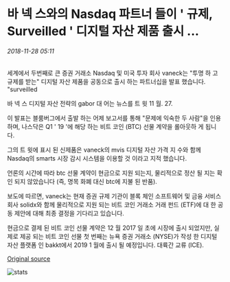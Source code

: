 # 바 넥 스와의 Nasdaq 파트너 들이 ' 규제, Surveilled ' 디지털 자산 제품 출시 ...

###### 2018-11-28 05:11

세계에서 두번째로 큰 증권 거래소 Nasdaq 및 미국 투자 회사 vaneck는 "투명 하 고 규제를 받는" 디지털 자산 제품을 공동으로 출시 하는 파트너십을 발표 했습니다. "surveilled

바 넥 스 디지털 자산 전략의 gabor 대 어는 뉴스를 트 윗 11 월. 27.

이 발표는 블룸버그에서 출발 하는 어제 보고서를 통해 "문제에 익숙한 두 사람"을 인용 하며, 나스닥은 Q1 ' 19 '에 해당 하는 비트 코인 (BTC) 선물 계약을 롤아웃하 게 됩니다.

그의 트 윗에 표시 된 신제품은 vaneck의 mvis 디지털 자산 가격 지 수와 함께 Nasdaq의 smarts 시장 감시 시스템을 이용할 것 이라고 지적 했습니다.

언론의 시간에 따라 btc 선물 계약이 현금으로 지원 되는지, 물리적으로 정산 될 지는 확인 되지 않았습니다 (즉, 명목 화폐 대신 btc에 지불 된 반품).

보도에 따르면, vaneck는 현재 증권 규제 기관이 블록 체인 소프트웨어 및 금융 서비스 회사 solidx와 함께 물리적으로 지원 되는 비트 코인 거래소 거래 펀드 (ETF)에 대 한 공동 제안에 대해 최종 결정을 기다리고 있습니다.

현금으로 결제 된 비트 코인 선물 계약은 12 월 2017 일 초에 시장에 출시 되었지만, 실제로 제공 되는 비트 코인 선물 첫 번째는 뉴욕 증권 거래소 (NYSE)가 작성 한 디지털 자산 플랫폼 인 bakkt에서 2019 1 월에 출시 될 예정입니다. 대륙간 교류 (ICE).

[Original source](https://cointelegraph.com/news/nasdaq-partners-with-vaneck-to-release-regulated-surveilled-digital-assets-products)

![stats](https://c.statcounter.com/11760860/0/a89fa40b/1/ "stats")